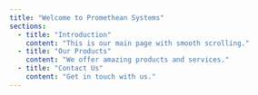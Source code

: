 ```yaml
---
title: "Welcome to Promethean Systems"
sections:
  - title: "Introduction"
    content: "This is our main page with smooth scrolling."
  - title: "Our Products"
    content: "We offer amazing products and services."
  - title: "Contact Us"
    content: "Get in touch with us."
---
```

